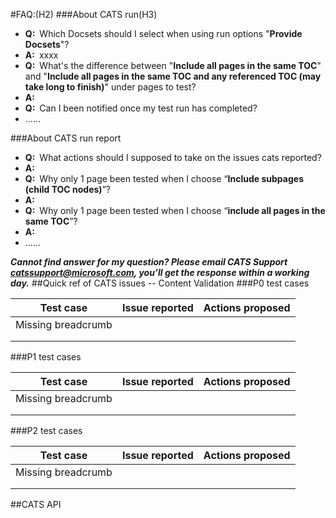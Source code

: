 #FAQ:(H2)
###About CATS run(H3)

- **Q:**&ensp;Which Docsets should I select when using run options "**Provide Docsets**"?
- **A:**&ensp;xxxx
- **Q:**&ensp;What's the difference between "**Include all pages in the same TOC**" and "**Include all pages in the same TOC and any referenced TOC (may take long to finish)**" under pages to test?
- **A:**&ensp;
- **Q:**&ensp;Can I been notified once my test run has completed?
- ……

###About CATS run report
- **Q:**&ensp;What actions should I supposed to take on the issues cats reported?
- **A:**&ensp;
- **Q:**&ensp;Why only 1 page been tested when I choose “**Include subpages (child TOC nodes)**”?
- **A:**&ensp;
- **Q:**&ensp;Why only 1 page been tested when I choose “**include all pages in the same TOC**”?
- **A:**&ensp;
- ……
  
***Cannot find answer for my question? Please email CATS Support [catssupport@microsoft.com](mailto:catssupport@microsoft.com), you’ll get the response within a working day.***
##Quick ref of CATS issues -- Content Validation
###P0  test cases

Test case | Issue reported | Actions proposed
--------- | -------------- | ----------------
Missing breadcrumb | | 
||
||


###P1  test cases

Test case | Issue reported | Actions proposed
--------- | -------------- | ----------------
Missing breadcrumb | | 
||
||


###P2  test cases

Test case | Issue reported | Actions proposed
--------- | -------------- | ----------------
Missing breadcrumb | | 
||
||

##CATS API<br>
  
